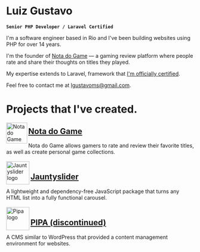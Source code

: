 # Luiz Gustavo
**`Senior PHP Developer / Laravel Certified`**

I'm a software engineer based in Rio and I've been building websites using PHP for over 14 years.

I'm the founder of [Nota do Game](https://notadogame.com) — a gaming review platform where people rate and share their thoughts on titles they played.

My expertise extends to Laravel, framework that [I'm officially certified](https://exam.laravelcert.com/is/luiz-gustavo-martins-da-silva/certified-since/2019-03-20).

Feel free to contact me at lgustavoms@gmail.com.

# Projects that I've created.

<img src="https://luizgustavomartins.com/img/projects/notadogame.png" alt="Nota do Game logo" width="56" align="left"/>

## [Nota do Game](https://notadogame.com)
Nota do Game allows gamers to rate and review their favorite titles, as well as create personal game collections.
\
\
<img src="https://luizgustavomartins.com/img/projects/jauntyslider.png" alt="Jauntyslider logo" width="62" align="left"/>

## [Jauntyslider](https://jauntyslider.luizgustavomartins.com)
A lightweight and dependency-free JavaScript package that turns any HTML list into a fully functional carousel.
\
\
<img src="https://luizgustavomartins.com/img/projects/pipa.png" alt="Pipa logo" width="62" align="left"/>

## [PIPA (discontinued)](https://luizgustavomartins.com)
A CMS similar to WordPress that provided a content management environment for websites.
